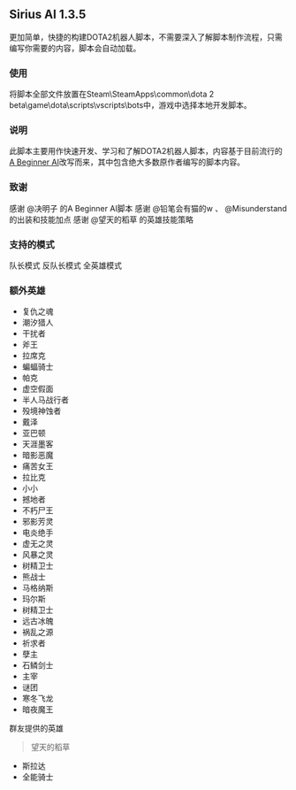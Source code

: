 ## Sirius AI 1.3.5
更加简单，快捷的构建DOTA2机器人脚本，不需要深入了解脚本制作流程，只需编写你需要的内容，脚本会自动加载。

### 使用
将脚本全部文件放置在Steam\SteamApps\common\dota 2 beta\game\dota\scripts\vscripts\bots中，游戏中选择本地开发脚本。

### 说明
此脚本主要用作快速开发、学习和了解DOTA2机器人脚本，内容基于目前流行的[A Beginner AI](https://steamcommunity.com/sharedfiles/filedetails/?id=1573671599)改写而来，其中包含绝大多数原作者编写的脚本内容。

### 致谢
感谢 @决明子 的A Beginner AI脚本
感谢 @铅笔会有猫的w 、 @Misunderstand 的出装和技能加点
感谢 @望天的稻草 的英雄技能策略

### 支持的模式
队长模式
反队长模式
全英雄模式

### 额外英雄
- 复仇之魂
- 潮汐猎人
- 干扰者
- 斧王
- 拉席克
- 蝙蝠骑士
- 帕克
- 虚空假面
- 半人马战行者
- 殁境神蚀者
- 戴泽
- 亚巴顿
- 天涯墨客
- 暗影恶魔
- 痛苦女王
- 拉比克
- 小小
- 撼地者
- 不朽尸王
- 邪影芳灵
- 电炎绝手
- 虚无之灵
- 风暴之灵
- 树精卫士
- 熊战士
- 马格纳斯
- 玛尔斯
- 树精卫士
- 远古冰魄
- 祸乱之源
- 祈求者
- 孽主
- 石鳞剑士
- 主宰
- 谜团
- 寒冬飞龙
- 暗夜魔王

群友提供的英雄
> 望天的稻草
- 斯拉达
- 全能骑士